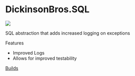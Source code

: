 # DickinsonBros.SQL
<a href="https://www.nuget.org/packages/DickinsonBros.SQL/">
    <img src="https://img.shields.io/nuget/v/DickinsonBros.SQL">
</a>

SQL abstraction that adds increased logging on exceptions

Features
* Improved Logs
* Allows for improved testability

<a href="https://dev.azure.com/marksamdickinson/DickinsonBros/_build?definitionScope=%5CDickinsonBros.SQL">Builds</a>
